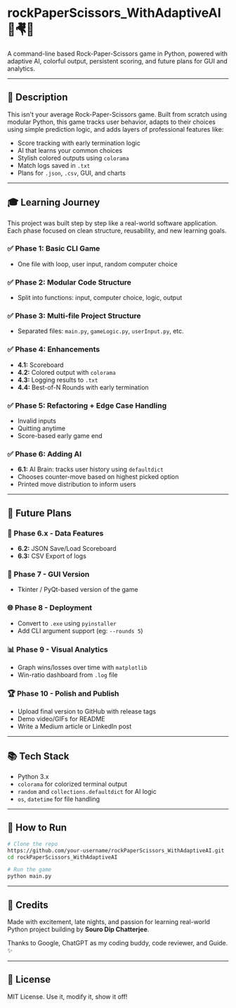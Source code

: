 # rockPaperScissors\_WithAdaptiveAI 🤺🤻🤼

A command-line based Rock-Paper-Scissors game in Python, powered with adaptive AI, colorful output, persistent scoring, and future plans for GUI and analytics.

---

## 🌊 Description

This isn't your average Rock-Paper-Scissors game. Built from scratch using modular Python, this game tracks user behavior, adapts to their choices using simple prediction logic, and adds layers of professional features like:

* Score tracking with early termination logic
* AI that learns your common choices
* Stylish colored outputs using `colorama`
* Match logs saved in `.txt`
* Plans for `.json`, `.csv`, GUI, and charts

---

## 🎓 Learning Journey

This project was built step by step like a real-world software application. Each phase focused on clean structure, reusability, and new learning goals.

### ✅ Phase 1: Basic CLI Game

* One file with loop, user input, random computer choice

### ✅ Phase 2: Modular Code Structure

* Split into functions: input, computer choice, logic, output

### ✅ Phase 3: Multi-file Project Structure

* Separated files: `main.py`, `gameLogic.py`, `userInput.py`, etc.

### ✅ Phase 4: Enhancements

* **4.1:** Scoreboard
* **4.2:** Colored output with `colorama`
* **4.3:** Logging results to `.txt`
* **4.4:** Best-of-N Rounds with early termination

### ✅ Phase 5: Refactoring + Edge Case Handling

* Invalid inputs
* Quitting anytime
* Score-based early game end

### ✅ Phase 6: Adding AI

* **6.1:** AI Brain: tracks user history using `defaultdict`
* Chooses counter-move based on highest picked option
* Printed move distribution to inform users

---

## 🚀 Future Plans

### 📂 Phase 6.x - Data Features

* **6.2:** JSON Save/Load Scoreboard
* **6.3:** CSV Export of logs

### 🎨 Phase 7 - GUI Version

* Tkinter / PyQt-based version of the game

### 🌐 Phase 8 - Deployment

* Convert to `.exe` using `pyinstaller`
* Add CLI argument support (eg: `--rounds 5`)

### 📊 Phase 9 - Visual Analytics

* Graph wins/losses over time with `matplotlib`
* Win-ratio dashboard from `.log` file

### 🏆 Phase 10 - Polish and Publish

* Upload final version to GitHub with release tags
* Demo video/GIFs for README
* Write a Medium article or LinkedIn post

---

## 📚 Tech Stack

* Python 3.x
* `colorama` for colorized terminal output
* `random` and `collections.defaultdict` for AI logic
* `os`, `datetime` for file handling

---

## 🤖 How to Run

```bash
# Clone the repo
https://github.com/your-username/rockPaperScissors_WithAdaptiveAI.git
cd rockPaperScissors_WithAdaptiveAI

# Run the game
python main.py
```

---

## 📢 Credits

Made with excitement, late nights, and passion for learning real-world Python project building by **Souro Dip Chatterjee**.

Thanks to Google, ChatGPT as my coding buddy, code reviewer, and Guide. ✨

---

## 🌟 License

MIT License. Use it, modify it, show it off!
